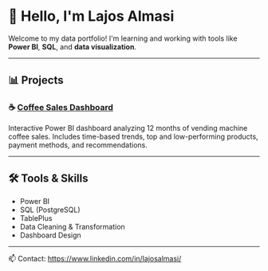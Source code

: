 # 👋 Hello, I'm Lajos Almasi

Welcome to my data portfolio! I'm learning and working with tools like **Power BI**, **SQL**, and **data visualization**.

---

## 📊 Projects

### ☕ [Coffee Sales Dashboard](https://github.com/lajosalmasi/lajos_portfolio/tree/main/coffee_sales_dashboard)
Interactive Power BI dashboard analyzing 12 months of vending machine coffee sales.
Includes time-based trends, top and low-performing products, payment methods, and recommendations.

---

## 🛠️ Tools & Skills

- Power BI
- SQL (PostgreSQL)
- TablePlus
- Data Cleaning & Transformation
- Dashboard Design

---

📫 Contact: https://www.linkedin.com/in/lajosalmasi/
